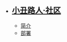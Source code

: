 - ## [小丑路人·社区](https://bbs.cnpscy.com)
    - [简介](/{{route}}/{{version}}/introduction)
    - [部署](/{{route}}/{{version}}/installation-deployment)